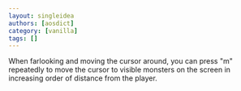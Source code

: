 ```yaml
---
layout: singleidea
authors: [aosdict]
category: [vanilla]
tags: []
---
```

When farlooking and moving the cursor around, you can press "m" repeatedly to move the cursor to visible monsters on the screen in increasing order of distance from the player.
